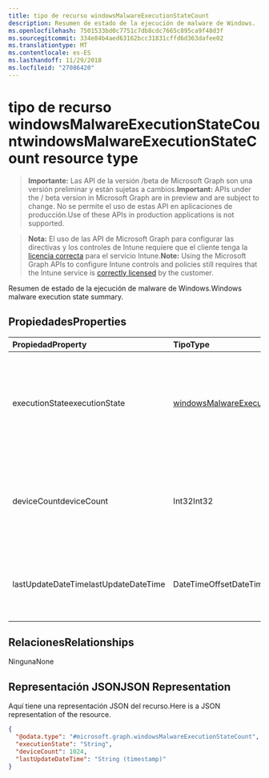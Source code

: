 ```yaml
---
title: tipo de recurso windowsMalwareExecutionStateCount
description: Resumen de estado de la ejecución de malware de Windows.
ms.openlocfilehash: 7501533bd0c7751c7db8cdc7665c895ca9f48d3f
ms.sourcegitcommit: 334e84b4aed63162bcc31831cffd6d363dafee02
ms.translationtype: MT
ms.contentlocale: es-ES
ms.lasthandoff: 11/29/2018
ms.locfileid: "27086420"
---
```

# <a name="windowsmalwareexecutionstatecount-resource-type"></a><span data-ttu-id="53871-103">tipo de recurso windowsMalwareExecutionStateCount</span><span class="sxs-lookup"><span data-stu-id="53871-103">windowsMalwareExecutionStateCount resource type</span></span>

> <span data-ttu-id="53871-104">**Importante:** Las API de la versión /beta de Microsoft Graph son una versión preliminar y están sujetas a cambios.</span><span class="sxs-lookup"><span data-stu-id="53871-104">**Important:** APIs under the / beta version in Microsoft Graph are in preview and are subject to change.</span></span> <span data-ttu-id="53871-105">No se permite el uso de estas API en aplicaciones de producción.</span><span class="sxs-lookup"><span data-stu-id="53871-105">Use of these APIs in production applications is not supported.</span></span>

> <span data-ttu-id="53871-106">**Nota:** El uso de las API de Microsoft Graph para configurar las directivas y los controles de Intune requiere que el cliente tenga la [licencia correcta](https://go.microsoft.com/fwlink/?linkid=839381) para el servicio Intune.</span><span class="sxs-lookup"><span data-stu-id="53871-106">**Note:** Using the Microsoft Graph APIs to configure Intune controls and policies still requires that the Intune service is [correctly licensed](https://go.microsoft.com/fwlink/?linkid=839381) by the customer.</span></span>

<span data-ttu-id="53871-107">Resumen de estado de la ejecución de malware de Windows.</span><span class="sxs-lookup"><span data-stu-id="53871-107">Windows malware execution state summary.</span></span>
## <a name="properties"></a><span data-ttu-id="53871-108">Propiedades</span><span class="sxs-lookup"><span data-stu-id="53871-108">Properties</span></span>
|<span data-ttu-id="53871-109">Propiedad</span><span class="sxs-lookup"><span data-stu-id="53871-109">Property</span></span>|<span data-ttu-id="53871-110">Tipo</span><span class="sxs-lookup"><span data-stu-id="53871-110">Type</span></span>|<span data-ttu-id="53871-111">Descripción</span><span class="sxs-lookup"><span data-stu-id="53871-111">Description</span></span>|
|:---|:---|:---|
|<span data-ttu-id="53871-112">executionState</span><span class="sxs-lookup"><span data-stu-id="53871-112">executionState</span></span>|[<span data-ttu-id="53871-113">windowsMalwareExecutionState</span><span class="sxs-lookup"><span data-stu-id="53871-113">windowsMalwareExecutionState</span></span>](../resources/intune-devices-windowsmalwareexecutionstate.md)|<span data-ttu-id="53871-114">Estado de la ejecución de malware.</span><span class="sxs-lookup"><span data-stu-id="53871-114">Malware execution state.</span></span> <span data-ttu-id="53871-115">Los valores posibles son: `unknown`, `blocked`, `allowed`, `running` y `notRunning`.</span><span class="sxs-lookup"><span data-stu-id="53871-115">Possible values are: `unknown`, `blocked`, `allowed`, `running`, `notRunning`.</span></span>|
|<span data-ttu-id="53871-116">deviceCount</span><span class="sxs-lookup"><span data-stu-id="53871-116">deviceCount</span></span>|<span data-ttu-id="53871-117">Int32</span><span class="sxs-lookup"><span data-stu-id="53871-117">Int32</span></span>|<span data-ttu-id="53871-118">Recuento de dispositivos con detecciones de malware para este estado de la ejecución de malware</span><span class="sxs-lookup"><span data-stu-id="53871-118">Count of devices with malware detections for this malware execution state</span></span>|
|<span data-ttu-id="53871-119">lastUpdateDateTime</span><span class="sxs-lookup"><span data-stu-id="53871-119">lastUpdateDateTime</span></span>|<span data-ttu-id="53871-120">DateTimeOffset</span><span class="sxs-lookup"><span data-stu-id="53871-120">DateTimeOffset</span></span>|<span data-ttu-id="53871-121">Recuento de la marca de hora de la última actualización del dispositivo en UTC</span><span class="sxs-lookup"><span data-stu-id="53871-121">The Timestamp of the last update for the device count in UTC</span></span>|

## <a name="relationships"></a><span data-ttu-id="53871-122">Relaciones</span><span class="sxs-lookup"><span data-stu-id="53871-122">Relationships</span></span>
<span data-ttu-id="53871-123">Ninguna</span><span class="sxs-lookup"><span data-stu-id="53871-123">None</span></span>
## <a name="json-representation"></a><span data-ttu-id="53871-124">Representación JSON</span><span class="sxs-lookup"><span data-stu-id="53871-124">JSON Representation</span></span>
<span data-ttu-id="53871-125">Aquí tiene una representación JSON del recurso.</span><span class="sxs-lookup"><span data-stu-id="53871-125">Here is a JSON representation of the resource.</span></span>
<!-- {
  "blockType": "resource",
  "@odata.type": "microsoft.graph.windowsMalwareExecutionStateCount"
}
-->
``` json
{
  "@odata.type": "#microsoft.graph.windowsMalwareExecutionStateCount",
  "executionState": "String",
  "deviceCount": 1024,
  "lastUpdateDateTime": "String (timestamp)"
}
```





